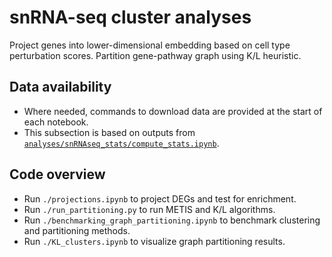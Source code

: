 # snRNA-seq cluster analyses
Project genes into lower-dimensional embedding based on cell type perturbation scores.
Partition gene-pathway graph using K/L heuristic.

## Data availability
- Where needed, commands to download data are provided at the start of each notebook.
- This subsection is based on outputs from [`analyses/snRNAseq_stats/compute_stats.ipynb`](https://github.com/djunamay/ABCA7lof2/blob/main/analyses/snRNAseq_stats/compute_stats.ipynb).

## Code overview
- Run `./projections.ipynb` to project DEGs and test for enrichment.
- Run `./run_partitioning.py` to run METIS and K/L algorithms.
- Run `./benchmarking_graph_partitioning.ipynb` to benchmark clustering and partitioning methods.
- Run `./KL_clusters.ipynb` to visualize graph partitioning results.

